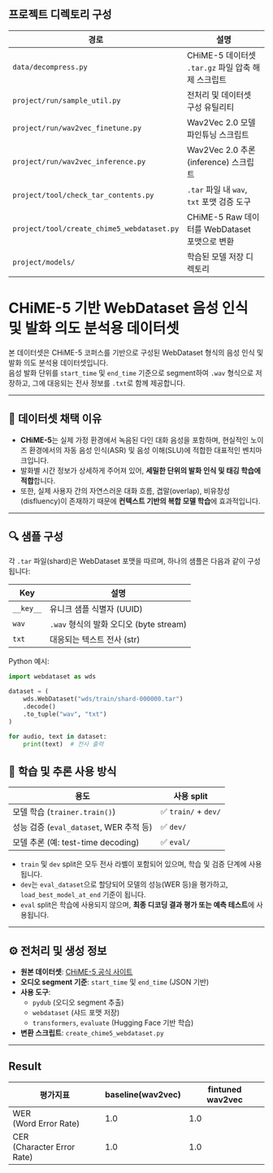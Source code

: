 ## 프로젝트 디렉토리 구성

| 경로 | 설명 |
|------|------|
| `data/decompress.py` | CHiME-5 데이터셋 `.tar.gz` 파일 압축 해제 스크립트 |
| `project/run/sample_util.py` | 전처리 및 데이터셋 구성 유틸리티 |
| `project/run/wav2vec_finetune.py` | Wav2Vec 2.0 모델 파인튜닝 스크립트 |
| `project/run/wav2vec_inference.py` | Wav2Vec 2.0 추론(inference) 스크립트 |
| `project/tool/check_tar_contents.py` | `.tar` 파일 내 `wav`, `txt` 포맷 검증 도구 |
| `project/tool/create_chime5_webdataset.py` | CHiME-5 Raw 데이터를 WebDataset 포맷으로 변환 |
| `project/models/` | 학습된 모델 저장 디렉토리 |

# CHiME-5 기반 WebDataset 음성 인식 및 발화 의도 분석용 데이터셋

본 데이터셋은 CHiME-5 코퍼스를 기반으로 구성된 WebDataset 형식의 음성 인식 및 발화 의도 분석용 데이터셋입니다.  
음성 발화 단위를 `start_time` 및 `end_time` 기준으로 segment하여 `.wav` 형식으로 저장하고, 그에 대응되는 전사 정보를 `.txt`로 함께 제공합니다.

---

## 📌 데이터셋 채택 이유

- **CHiME-5**는 실제 가정 환경에서 녹음된 다인 대화 음성을 포함하며, 현실적인 노이즈 환경에서의 자동 음성 인식(ASR) 및 음성 이해(SLU)에 적합한 대표적인 벤치마크입니다.
- 발화별 시간 정보가 상세하게 주어져 있어, **세밀한 단위의 발화 인식 및 태깅 학습에 적합**합니다.
- 또한, 실제 사용자 간의 자연스러운 대화 흐름, 겹말(overlap), 비유창성(disfluency)이 존재하기 때문에 **컨텍스트 기반의 복합 모델 학습**에 효과적입니다.

---

## 🔍 샘플 구성

각 `.tar` 파일(shard)은 WebDataset 포맷을 따르며, 하나의 샘플은 다음과 같이 구성됩니다:

| Key | 설명 |
|-----|------|
| `__key__` | 유니크 샘플 식별자 (UUID) |
| `wav` | `.wav` 형식의 발화 오디오 (byte stream) |
| `txt` | 대응되는 텍스트 전사 (str) |

Python 예시:

```python
import webdataset as wds

dataset = (
    wds.WebDataset("wds/train/shard-000000.tar")
    .decode()
    .to_tuple("wav", "txt")
)

for audio, text in dataset:
    print(text)  # 전사 출력
```

## 🧪 학습 및 추론 사용 방식

| 용도 | 사용 split |
|------|------------|
| 모델 학습 (`trainer.train()`) | ✅ `train/` + `dev/` |
| 성능 검증 (`eval_dataset`, WER 추적 등) | ✅ `dev/` |
| 모델 추론 (예: test-time decoding) | ✅ `eval/` |

- `train` 및 `dev` split은 모두 전사 라벨이 포함되어 있으며, 학습 및 검증 단계에 사용됩니다.
- `dev`는 `eval_dataset`으로 할당되어 모델의 성능(WER 등)을 평가하고, `load_best_model_at_end` 기준이 됩니다.
- `eval` split은 학습에 사용되지 않으며, **최종 디코딩 결과 평가 또는 예측 테스트**에 사용됩니다.

---

## ⚙️ 전처리 및 생성 정보

- **원본 데이터셋**: [CHiME-5 공식 사이트](https://www.chimechallenge.org/datasets/chime5)
- **오디오 segment 기준**: `start_time` 및 `end_time` (JSON 기반)
- **사용 도구**:
  - `pydub` (오디오 segment 추출)
  - `webdataset` (샤드 포맷 저장)
  - `transformers`, `evaluate` (Hugging Face 기반 학습)
- **변환 스크립트**: `create_chime5_webdataset.py`

---

## Result

| 평가지표                      | baseline(wav2vec) | fintuned wav2vec |
|---------------------------|-------------------|------------------|
| WER<br/>(Word Error Rate)      | 1.0               | 1.0              |
| CER<br/>(Character Error Rate) | 1.0               | 1.0              |
